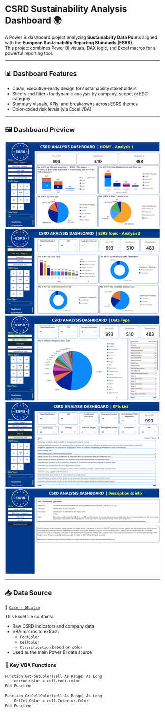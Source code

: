# CSRD Sustainability Analysis Dashboard 🌍

A Power BI dashboard project analyzing **Sustainability Data Points** aligned with the **European Sustainability Reporting Standards (ESRS)**.  
This project combines Power BI visuals, DAX logic, and Excel macros for a powerful reporting tool.

---

## 📊 Dashboard Features

- Clean, executive-ready design for sustainability stakeholders
- Slicers and filters for dynamic analysis by company, scope, or ESG category
- Summary visuals, KPIs, and breakdowns across ESRS themes
- Color-coded risk levels (via Excel VBA)

---

## 🖼 Dashboard Preview

![Page 1](image/CSRD%20Dashboard%20Page%201.png)
![Page 2](image/CSRD%20Dashboard%20Page%202.png)
![Page 3](image/CSRD%20Dashboard%20Page%203.png)
![Page 4](image/CSRD%20Dashboard%20Page%204.png)
![Page 5](image/CSRD%20Dashboard%20Page%205.png)

---

## 📥 Data Source

📁 [`Case - DE.xlsm`](https://github.com/FarhanAli-9803/powerbi-CSRD-dashboard/blob/main/Case%20-%20DE.xlsm)

This Excel file contains:

- Raw CSRD indicators and company data
- VBA macros to extract:
  - `FontColor`
  - `CellColor`
  - `Classification` based on color
- Used as the main Power BI data source

### 🔧 Key VBA Functions

```vba
Function GetFontColor(cell As Range) As Long
    GetFontColor = cell.Font.Color
End Function

Function GetCellColor(cell As Range) As Long
    GetCellColor = cell.Interior.Color
End Function
